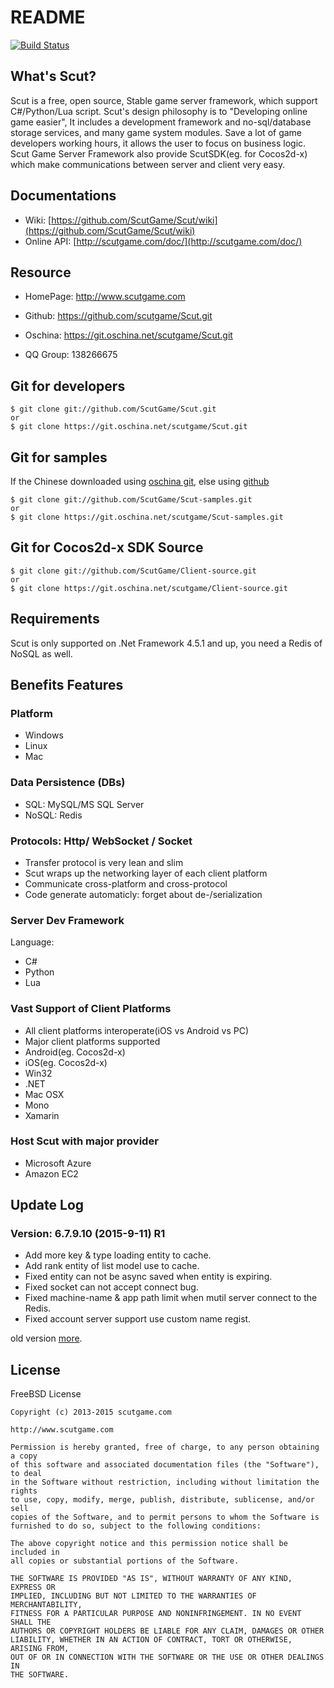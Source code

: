 # README

[![Build Status](http://scutgame.com/images/passing.png?branch=6.7.9.6)](http://scutgame.com/download/)


## What's Scut?

Scut is a free, open source, Stable game server framework, which support 
C#/Python/Lua script. Scut's design philosophy is to "Developing online game easier", 
It includes a development framework and no-sql/database storage services, 
and many game system modules. Save a lot of game developers working hours, 
it allows the user to focus on business logic. Scut Game Server Framework 
also provide ScutSDK(eg. for Cocos2d-x) which make communications between 
server and client very easy.


## Documentations

* Wiki: [https://github.com/ScutGame/Scut/wiki](https://github.com/ScutGame/Scut/wiki)
* Online API: [http://scutgame.com/doc/](http://scutgame.com/doc/)


## Resource

* HomePage: http://www.scutgame.com

* Github: https://github.com/scutgame/Scut.git

* Oschina: https://git.oschina.net/scutgame/Scut.git

* QQ Group: 138266675


## Git for developers

    $ git clone git://github.com/ScutGame/Scut.git
    or
    $ git clone https://git.oschina.net/scutgame/Scut.git


## Git for samples

If the Chinese downloaded using [oschina git](https://git.oschina.net/scutgame/Scut-samples),
else using [github](https://github.com/ScutGame/Scut-samples)

    $ git clone git://github.com/ScutGame/Scut-samples.git
    or
    $ git clone https://git.oschina.net/scutgame/Scut-samples.git


## Git for Cocos2d-x SDK Source

    $ git clone git://github.com/ScutGame/Client-source.git
    or
    $ git clone https://git.oschina.net/scutgame/Client-source.git

## Requirements

Scut is only supported on .Net Framework 4.5.1 and up, you need a Redis of NoSQL as well.


## Benefits Features

### Platform

* Windows
* Linux
* Mac


### Data Persistence (DBs)

* SQL: MySQL/MS SQL Server
* NoSQL: Redis


### Protocols: Http/ WebSocket / Socket

* Transfer protocol is very lean and slim
* Scut wraps up the networking layer of each client platform
* Communicate cross-platform and cross-protocol
* Code generate automaticly: forget about de-/serialization


### Server Dev Framework
Language:

* C#
* Python
* Lua


### Vast Support of Client Platforms

* All client platforms interoperate(iOS vs Android vs PC)
* Major client platforms supported
* Android(eg. Cocos2d-x)
* iOS(eg. Cocos2d-x)
* Win32
* .NET
* Mac OSX
* Mono
* Xamarin


### Host Scut with major provider

* Microsoft Azure
* Amazon EC2


## Update Log

### Version: 6.7.9.10 (2015-9-11) R1

* Add more key & type loading entity to cache.
* Add rank entity of list model use to cache.
* Fixed entity can not be async saved when entity is expiring.
* Fixed socket can not accept connect bug.
* Fixed machine-name & app path limit when mutil server connect to the Redis.
* Fixed account server support use custom name regist.


old version [more](http://scutgame.com/log).


## License

FreeBSD License
```
Copyright (c) 2013-2015 scutgame.com

http://www.scutgame.com

Permission is hereby granted, free of charge, to any person obtaining a copy
of this software and associated documentation files (the "Software"), to deal
in the Software without restriction, including without limitation the rights
to use, copy, modify, merge, publish, distribute, sublicense, and/or sell
copies of the Software, and to permit persons to whom the Software is
furnished to do so, subject to the following conditions:

The above copyright notice and this permission notice shall be included in
all copies or substantial portions of the Software.

THE SOFTWARE IS PROVIDED "AS IS", WITHOUT WARRANTY OF ANY KIND, EXPRESS OR
IMPLIED, INCLUDING BUT NOT LIMITED TO THE WARRANTIES OF MERCHANTABILITY,
FITNESS FOR A PARTICULAR PURPOSE AND NONINFRINGEMENT. IN NO EVENT SHALL THE
AUTHORS OR COPYRIGHT HOLDERS BE LIABLE FOR ANY CLAIM, DAMAGES OR OTHER
LIABILITY, WHETHER IN AN ACTION OF CONTRACT, TORT OR OTHERWISE, ARISING FROM,
OUT OF OR IN CONNECTION WITH THE SOFTWARE OR THE USE OR OTHER DEALINGS IN
THE SOFTWARE.
```